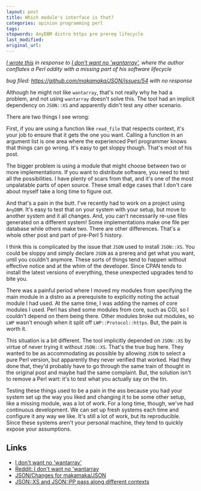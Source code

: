 ```yaml
---
layout: post
title: Which module's interface is that?
categories: opinion programming perl
tags:
stopwords: AnyDBM distro https pre prereq lifecycle
last_modified:
original_url:
---
```


*[I wrote this](https://www.reddit.com/r/perl/comments/t3ias4/i_dont_want_no_wantarray/) in response to [I don't want no 'wantarray'](https://www.snellman.net/blog/archive/2017-07-18-wantarray/), where the author conflates a Perl oddity with a missing part of his software lifecycle*

<!--more-->

*bug filed: https://github.com/makamaka/JSON/issues/54 with no response*

Although he might not like `wantarray`, that's not really why he had a problem, and not using `wantarray` doesn't solve this. The tool had an implicit dependency on `JSON::XS` and apparently didn't test any other scenario.

There are two things I see wrong:

First, if you are using a function like `read_file` that respects context, it's your job to ensure that it gets the one you want. Calling a function in an argument list is one area where the experienced Perl programmer knows that things can go wrong. It's easy to get sloppy though. That's most of his post.

The bigger problem is using a module that might choose between two or more implementations. If you want to distribute software, you need to test all the possibilities. I have plenty of scars from that, and it's one of the most unpalatable parts of open source. These small edge cases that I don't care about myself take a long time to figure out.

And that's a pain in the butt. I've recently had to work on a project using `AnyDBM`. It's easy to test that on your system with your setup, but move to another system and it all changes. And, you can't necessarily re-use files generated on a different system! Some implementations make one file per database while others make two. There are other differences. That's a whole other post and part of pre-Perl 5 history.

I think this is complicated by the issue that `JSON` used to install `JSON::XS`. You could be sloppy and simply declare `JSON` as a prereq and get what you want, until you couldn't anymore. These sorts of things tend to happen without effective notice and at the whim of the developer. Since CPAN tends to install the latest versions of everything, these unexpected upgrades tend to bite you.

There was a painful period where I moved my modules from specifying the main module in a distro as a prerequisite to explicitly noting the actual module I had used. At the same time, I was adding the names of core modules I used. Perl has shed some modules from core, such as CGI, so I couldn't depend on them being there. Other modules broke out modules, so `LWP` wasn't enough when it split off `LWP::Protocol::https`. But, the pain is worth it.

This situation is a bit different. The tool implicitly depended on `JSON::XS` by virtue of never trying it without `JSON::XS`. That's the true bug here. They wanted to be as accommodating as possible by allowing `JSON` to select a pure Perl version, but apparently they never verified that worked. Had they done that, they'd probably have to go through the same train of thought in the original post and maybe had the same complaint. But, the solution isn't to remove a Perl wart: it's to test what you actually say on the tin.

Testing these things used to be a pain in the ass because you had your system set up the way you liked and changing it to be some other setup, like a missing module, was a lot of work. For a long time, though, we've had continuous development. We can set up fresh systems each time and configure it any way we like. It's still a lot of work, but its reproducible. Since these systems aren't your personal machine, they tend to quickly expose your assumptions.


## Links

* [I don't want no 'wantarray'](https://www.snellman.net/blog/archive/2017-07-18-wantarray/)
* [Reddit: I don't want no 'wantarray](https://www.reddit.com/r/perl/comments/t3ias4/i_dont_want_no_wantarray/)
* [JSON/Changes for makamaka/JSON](https://github.com/makamaka/JSON/blob/master/Changes)
* [JSON::XS and JSON::PP pass along different contexts](https://github.com/makamaka/JSON/issues/54)


